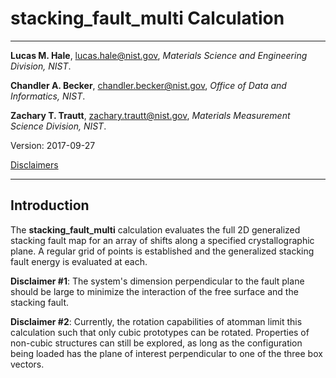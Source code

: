 # stacking_fault_multi Calculation

- - -

**Lucas M. Hale**, [lucas.hale@nist.gov](mailto:lucas.hale@nist.gov?Subject=ipr-demo), *Materials Science and Engineering Division, NIST*.

**Chandler A. Becker**, [chandler.becker@nist.gov](mailto:chandler.becker@nist.gov?Subject=ipr-demo), *Office of Data and Informatics, NIST*.

**Zachary T. Trautt**, [zachary.trautt@nist.gov](mailto:zachary.trautt@nist.gov?Subject=ipr-demo), *Materials Measurement Science Division, NIST*.

Version: 2017-09-27

[Disclaimers](http://www.nist.gov/public_affairs/disclaimer.cfm) 
 
- - -

## Introduction

The __stacking_fault_multi__ calculation evaluates the full 2D generalized stacking fault map for an array of shifts along a specified crystallographic plane. A regular grid of points is established and the generalized stacking fault energy is evaluated at each.

__Disclaimer #1__: The system's dimension perpendicular to the fault plane should be large to minimize the interaction of the free surface and the stacking fault.

__Disclaimer #2__: Currently, the rotation capabilities of atomman limit this calculation such that only cubic prototypes can be rotated. Properties of non-cubic structures can still be explored, as long as the configuration being loaded has the plane of interest perpendicular to one of the three box vectors.